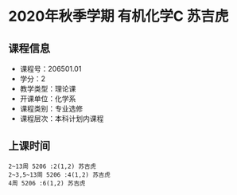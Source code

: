 # 2020年秋季学期 有机化学C 苏吉虎






## 课程信息

- 课程号：206501.01
- 学分：2
- 教学类型：理论课
- 开课单位：化学系
- 课程类别：专业选修
- 课程层次：本科计划内课程

## 上课时间

```
2~13周 5206 :2(1,2) 苏吉虎
2~3,5~13周 5206 :4(1,2) 苏吉虎
4周 5206 :6(1,2) 苏吉虎
```

